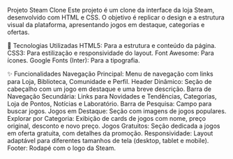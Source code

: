 Projeto Steam Clone
Este projeto é um clone da interface da loja Steam, desenvolvido com HTML e CSS. O objetivo é replicar o design e a estrutura visual da plataforma, apresentando jogos em destaque, categorias e ofertas.

🚀 Tecnologias Utilizadas
HTML5: Para a estrutura e conteúdo da página.
CSS3: Para estilização e responsividade do layout.
Font Awesome: Para ícones.
Google Fonts (Inter): Para a tipografia.

✨ Funcionalidades
Navegação Principal: Menu de navegação com links para Loja, Biblioteca, Comunidade e Perfil.
Header Dinâmico: Seção de cabeçalho com um jogo em destaque e uma breve descrição.
Barra de Navegação Secundária: Links para Novidades e Tendências, Categorias, Loja de Pontos, Notícias e Laboratório.
Barra de Pesquisa: Campo para buscar jogos.
Jogos em Destaque: Seção com imagens de jogos populares.
Explorar por Categoria: Exibição de cards de jogos com nome, preço original, desconto e novo preço.
Jogos Gratuitos: Seção dedicada a jogos em oferta gratuita, com detalhes da promoção.
Responsividade: Layout adaptável para diferentes tamanhos de tela (desktop, tablet e mobile).
Footer: Rodapé com o logo da Steam.
